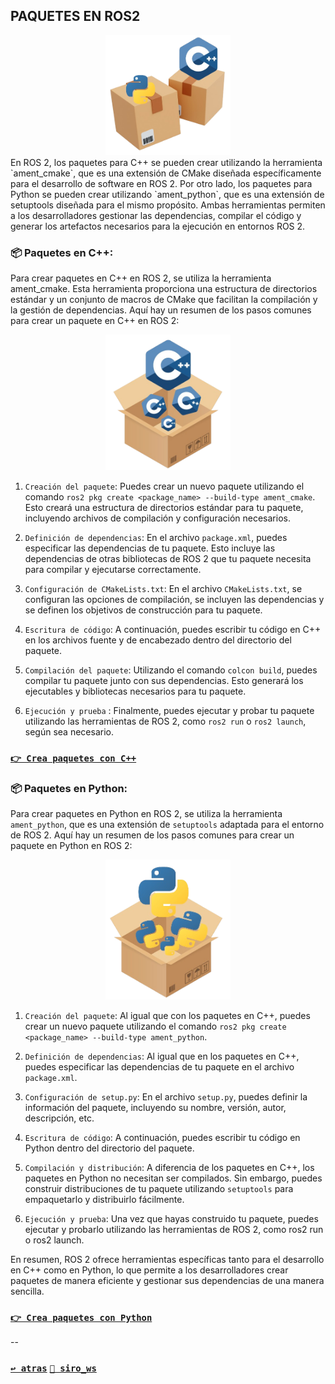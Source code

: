 ## PAQUETES EN ROS2
<div id="header" align="center">
    <img src="/images/packages.png" alt="paquetes" width="200px" max-width="800px">
</div>
En ROS 2, los paquetes para C++ se pueden crear utilizando la herramienta `ament_cmake`, que es una extensión de CMake diseñada específicamente para el desarrollo de software en ROS 2. Por otro lado, los paquetes para Python se pueden crear utilizando `ament_python`, que es una extensión de setuptools diseñada para el mismo propósito. Ambas herramientas permiten a los desarrolladores gestionar las dependencias, compilar el código y generar los artefactos necesarios para la ejecución en entornos ROS 2.


### 📦 Paquetes en C++:
Para crear paquetes en C++ en ROS 2, se utiliza la herramienta ament_cmake. Esta herramienta proporciona una estructura de directorios estándar y un conjunto de macros de CMake que facilitan la compilación y la gestión de dependencias. Aquí hay un resumen de los pasos comunes para crear un paquete en C++ en ROS 2:
<div id="header" align="center">
    <img src="/images/ament_cmake.png" alt="ament_cmake" width="200px">
</div>

1. `Creación del paquete`: Puedes crear un nuevo paquete utilizando el comando `ros2 pkg create <package_name> --build-type ament_cmake`. Esto creará una estructura de directorios estándar para tu paquete, incluyendo archivos de compilación y configuración necesarios.

2. `Definición de dependencias`: En el archivo `package.xml`, puedes especificar las dependencias de tu paquete. Esto incluye las dependencias de otras bibliotecas de ROS 2 que tu paquete necesita para compilar y ejecutarse correctamente.

3. `Configuración de CMakeLists.txt`: En el archivo `CMakeLists.txt`, se configuran las opciones de compilación, se incluyen las dependencias y se definen los objetivos de construcción para tu paquete.

4. `Escritura de código`: A continuación, puedes escribir tu código en C++ en los archivos fuente y de encabezado dentro del directorio del paquete.

5. `Compilación del paquete`: Utilizando el comando `colcon build`, puedes compilar tu paquete junto con sus dependencias. Esto generará los ejecutables y bibliotecas necesarios para tu paquete.

6. `Ejecución y prueba` : Finalmente, puedes ejecutar y probar tu paquete utilizando las herramientas de ROS 2, como `ros2 run` o `ros2 launch`, según sea necesario.

### [`👉 Crea paquetes con C++`](./cpp_siro/)



### 📦 Paquetes en Python:
Para crear paquetes en Python en ROS 2, se utiliza la herramienta `ament_python`, que es una extensión de `setuptools` adaptada para el entorno de ROS 2. Aquí hay un resumen de los pasos comunes para crear un paquete en Python en ROS 2:

<div id="header" align="center">
    <img src="/images/ament_python.png" alt="ament_python" width="200px">
</div>

1. `Creación del paquete`: Al igual que con los paquetes en C++, puedes crear un nuevo paquete utilizando el comando `ros2 pkg create <package_name> --build-type ament_python`.

2. `Definición de dependencias`: Al igual que en los paquetes en C++, puedes especificar las dependencias de tu paquete en el archivo `package.xml`.

3. `Configuración de setup.py`: En el archivo `setup.py`, puedes definir la información del paquete, incluyendo su nombre, versión, autor, descripción, etc.

4. `Escritura de código`: A continuación, puedes escribir tu código en Python dentro del directorio del paquete.

5. `Compilación y distribución`: A diferencia de los paquetes en C++, los paquetes en Python no necesitan ser compilados. Sin embargo, puedes construir distribuciones de tu paquete utilizando `setuptools` para empaquetarlo y distribuirlo fácilmente.

6. `Ejecución y prueba`: Una vez que hayas construido tu paquete, puedes ejecutar y probarlo utilizando las herramientas de ROS 2, como ros2 run o ros2 launch.

En resumen, ROS 2 ofrece herramientas específicas tanto para el desarrollo en C++ como en Python, lo que permite a los desarrolladores crear paquetes de manera eficiente y gestionar sus dependencias de una manera sencilla.

### [`👉 Crea paquetes con Python`](./python_siro/)

--

### [`↩️ atras`](./../)        [`🔄 siro_ws`](./../)